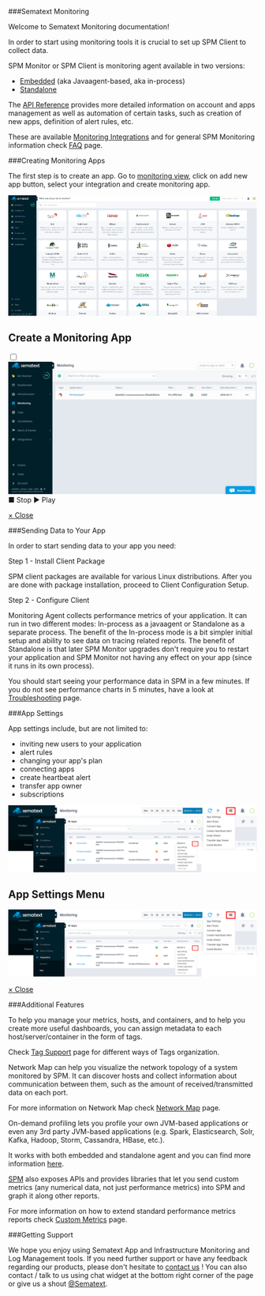 ###Sematext Monitoring 

Welcome to Sematext Monitoring documentation!

In order to start using monitoring tools it is crucial to set up SPM Client to collect data. 

SPM Monitor or SPM Client is monitoring agent available in two versions:

  - [Embedded](spm-monitor-javaagent) (aka Javaagent-based, aka in-process)
  - [Standalone](spm-monitor-standalone)
  
The [API Reference](spm-api-reference) provides more detailed information on account and apps management as well as automation of certain tasks, such as creation of new apps, definition of alert rules, etc.
  
These are available [Monitoring Integrations](../integration) and for general SPM Monitoring information check [FAQ](spm-faq) page.

###Creating Monitoring Apps

The first step is to create an app. Go  to [monitoring view](https://apps.sematext.com/ui/monitoring), click on add new app button, select your integration and create monitoring app.

<a  href="#create-spm-app"><img class="content-modal-image" alt="Sematext Monitoring UI screen" src="../images/monitoring/sematext-monitoring.png" title="Sematext Monitoring UI screen"></a>

<div class="css-modal-container">
<div id="create-spm-app" class="modal-window">
<div>
<h2>Create a Monitoring App </h2>
<div class="player-container">
    <input type="checkbox" id="playing" />  
    <img class="gif" src="../images/monitoring/gif-test.gif">
    <label class="player-btn btn-stop" for="playing"><span class="icon-stop">&#9632;</span> Stop</label>
    <label class="player-btn btn-play" for="playing">&#9658; Play</label>
  </div>

<a href="#modal-close" title="Close" class="modal-close">&times; Close</a>
</div>
</div>
</div>

###Sending Data to Your App

In order to start sending data to your app you need:
 
Step 1 - Install Client Package

SPM client packages are available for various Linux distributions. After you are done with package installation, proceed to Client Configuration Setup.

Step 2 - Configure Client

Monitoring Agent collects performance metrics of your application. It can run in two different modes: In-process as a javaagent or Standalone as a separate process. The benefit of the In-process mode is a bit simpler initial setup and ability to see data on tracing related reports. The benefit of Standalone is that later SPM Monitor upgrades don't require you to restart your application and SPM Monitor not having any effect on your app (since it runs in its own process).

<p>You should start seeing your performance data in SPM in a few minutes. If you do not see performance charts in 5 minutes, have a look at <a href="http://sematext.com/docs/monitoring/spm-faq/">Troubleshooting</a> page.</p>

###App Settings

App settings include, but are not limited to:

  - inviting new users to your application
  - alert rules
  - changing your app's plan
  - connecting apps
  - create heartbeat alert
  - transfer app owner
  - subscriptions
  
<a  href="#app-settings-menu"><img class="content-modal-image" alt="Sematext Monitoring App Settings UI screen" src="../images/monitoring/app-settings-menu.png" title="Sematext Monitoring App Settings UI screen"></a>

<div class="css-modal-container">
<div id="app-settings-menu" class="modal-window">
<div>
<h2>App Settings Menu </h2>
<img alt="Sematext Monitoring App Settings UI screen" src="../images/monitoring/app-settings-menu.png" title="Sematext Monitoring App Settings UI screen">

<a href="#modal-close" title="Close" class="modal-close">&times; Close</a>
</div>
</div>
</div>
  
<!-- ###Visualizing and Analyzing Your Data -->

###Additional Features

To help you manage your metrics, hosts, and containers, and to help you create more useful dashboards, you can assign metadata to each host/server/container in the form of tags.

Check [Tag Support](tag-support) page for different ways of Tags organization.

Network Map can help you visualize the network topology of a system monitored by SPM.  It can discover hosts and collect information about communication between them, such as the amount of received/transmitted data on each port.

For more information on Network Map check [Network Map](network-map) page.

On-demand profiling lets you profile your own JVM-based applications or even any 3rd party JVM-based applications (e.g. Spark, Elasticsearch, Solr, Kafka, Hadoop, Storm, Cassandra, HBase, etc.).

It works with both embedded and standalone agent and you can find more information [here](on-demand-profiling).

[SPM](http://sematext.com/spm/) also exposes APIs and provides libraries that let you send custom metrics (any numerical data, not just performance metrics) into SPM and graph it along other reports.

For more information on how to extend standard performance metrics reports check [Custom Metrics](custom-metrics) page.

###Getting Support

We hope you enjoy using Sematext App and Infrastructure Monitoring and Log Management tools. If you need further support or have any feedback regarding our products, please don't hesitate to [contact us](mailto:support@sematext.com) ! You can also contact / talk to us using chat widget at the bottom right corner of the page or give us a shout [@Sematext](http://twitter.com/sematext). 
